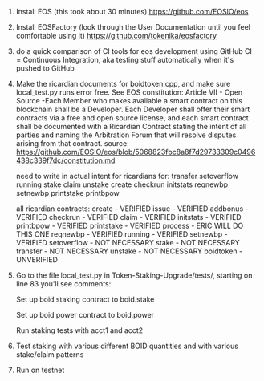 1. Install EOS (this took about 30 minutes)
https://github.com/EOSIO/eos

2. Install EOSFactory (look through the User Documentation until you feel comfortable using it)
https://github.com/tokenika/eosfactory

3. do a quick comparison of CI tools for eos development using GitHub
	CI = Continuous Integration, aka testing stuff automatically when it's pushed to GitHub

4. Make the ricardian documents for boidtoken.cpp, and make sure local_test.py runs error free.
	See EOS constitution:
		Article VII - Open Source -Each Member who makes available a smart contract on this blockchain shall be a Developer. Each Developer shall offer their smart contracts via a free and open source license, and each smart contract shall be documented with a Ricardian Contract stating the intent of all parties and naming the Arbitration Forum that will resolve disputes arising from that contract.
	source: https://github.com/EOSIO/eos/blob/5068823fbc8a8f7d29733309c0496438c339f7dc/constitution.md

	need to write in actual intent for ricardians for:
		transfer
		setoverflow
		running
		stake
		claim
		unstake
		create
		checkrun
		initstats
		reqnewbp
		setnewbp
		printstake
		printbpow

	all ricardian contracts:
		create - VERIFIED
		issue - VERIFIED
		addbonus - VERIFIED
		checkrun - VERIFIED
		claim - VERIFIED
		initstats - VERIFIED
		printbpow - VERIFIED
		printstake - VERIFIED
		process - ERIC WILL DO THIS ONE
		reqnewbp - VERIFIED
		running - VERIFIED
		setnewbp - VERIFIED
		setoverflow - NOT NECESSARY
		stake - NOT NECESSARY
		transfer - NOT NECESSARY
		unstake - NOT NECESSARY
		boidtoken - UNVERIFIED

5. Go to the file local_test.py in Token-Staking-Upgrade/tests/, starting on line 83 you'll see comments:

	Set up boid staking contract to boid.stake

	Set up boid power contract to boid.power

	Run staking tests with acct1 and acct2

6. Test staking with various different BOID quantities and with various stake/claim patterns

7. Run on testnet